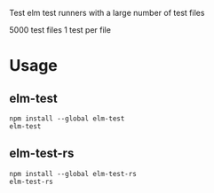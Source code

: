 Test elm test runners with a large number of test files

5000 test files
1 test per file


# Usage

## elm-test

```shell
npm install --global elm-test
elm-test
```

## elm-test-rs

```shell
npm install --global elm-test-rs
elm-test-rs
```
